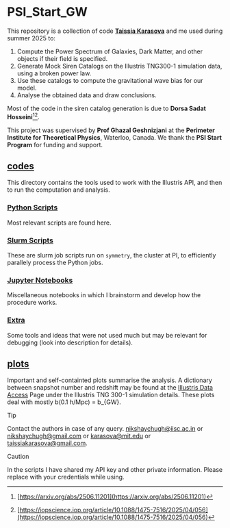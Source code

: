 # PSI_Start_GW
This repository is a collection of code [**Taissia Karasova**](mailto:karasova@mit.edu) and me used during summer 2025 to:
1. Compute the Power Spectrum of Galaxies, Dark Matter, and other objects if their field is specified.
2. Generate Mock Siren Catalogs on the Illustris TNG300-1 simulation data, using a broken power law.
3. Use these catalogs to compute the gravitational wave bias for our model.
4. Analyse the obtained data and draw conclusions.

Most of the code in the siren catalog generation is due to **Dorsa Sadat Hosseini**[^1][^2]. 

This project was supervised by **Prof Ghazal Geshnizjani** at the **Perimeter Institute for Theoretical Physics**, Waterloo, Canada. 
We thank the **PSI Start Program** for funding and support.

## [codes](/codes/) 
This directory contains the tools used to work with the Illustris API, and then to run the computation and analysis. 

### [Python Scripts]("/codes/Python%20Scripts/")
Most relevant scripts are found here.

### [Slurm Scripts]("/codes/Slurm%20Scripts/")
These are slurm job scripts run on `symmetry`, the cluster at PI, to efficiently parallely process the Python jobs.

### [Jupyter Notebooks](/codes/Jupyter%20Notebooks/)
Miscellaneous notebooks in which I brainstorm and develop how the procedure works.

### [Extra](/codes/Extra/)
Some tools and ideas that were not used much but may be relevant for debugging (look into description for details). 

## [plots](/plots/)
Important and self-containted plots summarise the analysis. A dictionary between snapshot number and redshift may be found at the [Illustris Data Access](https://www.tng-project.org/data/) Page under the Illustris TNG 300-1 simulation details. 
These plots deal with mostly b(0.1 h/Mpc) = b_{GW}. 

>[!TIP]
>Contact the authors in case of any query. [nikshaychugh@iisc.ac.in](mailto:nikshaychugh@iisc.ac.in) or [nikshaychugh@gmail.com](mailto:nikshaychugh@gmail.com) or [karasova@mit.edu](mailto:karasova@mit.edu) or [taissiakarasova@gmail.com](mailto:taissiakarasova@gmail.com).

>[!CAUTION]
>In the scripts I have shared my API key and other private information. Please replace with your credentials while using. 

[^1]: [https://arxiv.org/abs/2506.11201](https://arxiv.org/abs/2506.11201)
[^2]: [https://iopscience.iop.org/article/10.1088/1475-7516/2025/04/056](https://iopscience.iop.org/article/10.1088/1475-7516/2025/04/056)

